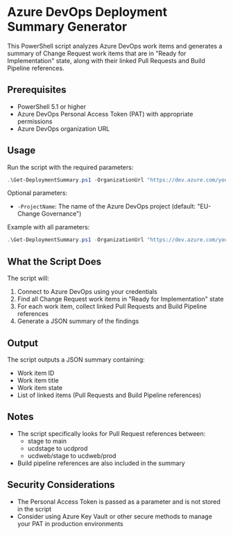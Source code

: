 # Azure DevOps Deployment Summary Generator

This PowerShell script analyzes Azure DevOps work items and generates a summary of Change Request work items that are in "Ready for Implementation" state, along with their linked Pull Requests and Build Pipeline references.

## Prerequisites

- PowerShell 5.1 or higher
- Azure DevOps Personal Access Token (PAT) with appropriate permissions
- Azure DevOps organization URL

## Usage

Run the script with the required parameters:

```powershell
.\Get-DeploymentSummary.ps1 -OrganizationUrl "https://dev.azure.com/your-organization" -PersonalAccessToken "your-personal-access-token"
```

Optional parameters:
- `-ProjectName`: The name of the Azure DevOps project (default: "EU-Change Governance")

Example with all parameters:
```powershell
.\Get-DeploymentSummary.ps1 -OrganizationUrl "https://dev.azure.com/your-organization" -PersonalAccessToken "your-personal-access-token" -ProjectName "EU-Change Governance"
```

## What the Script Does

The script will:
1. Connect to Azure DevOps using your credentials
2. Find all Change Request work items in "Ready for Implementation" state
3. For each work item, collect linked Pull Requests and Build Pipeline references
4. Generate a JSON summary of the findings

## Output

The script outputs a JSON summary containing:
- Work item ID
- Work item title
- Work item state
- List of linked items (Pull Requests and Build Pipeline references)

## Notes

- The script specifically looks for Pull Request references between:
  - stage to main
  - ucdstage to ucdprod
  - ucdweb/stage to ucdweb/prod
- Build pipeline references are also included in the summary

## Security Considerations

- The Personal Access Token is passed as a parameter and is not stored in the script
- Consider using Azure Key Vault or other secure methods to manage your PAT in production environments 
